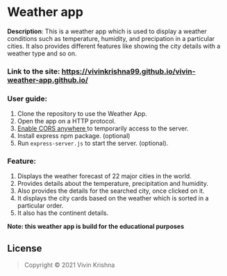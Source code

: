 # Weather app
**Description**: This is a weather app which is used to display a weather conditions such as temperature, humidity, and precipation in a particular cities. It also provides different features like showing the city details with a weather type and so on. 

### Link to the site:  https://vivinkrishna99.github.io/vivin-weather-app.github.io/
### User guide:
1. Clone the repository to use the Weather App.
2. Open the app on a HTTP protocol.
3. [ Enable CORS anywhere ](http://cors-anywhere.herokuapp.com/corsdemo) to temporarily access to the server.
4. Install express npm package. (optional)
5. Run `express-server.js` to start the server. (optional).

### Feature:
1. Displays the weather forecast of 22 major cities in the world.
2. Provides details about the temperature, precipitation and humidity.
3. Also provides the details for the searched city, once clicked on it.
4. It displays the city cards based on the weather which is sorted in a particular order.
5. It also has the continent details.

**Note: this weather app is build for the educational purposes**
## License
>Copyright &copy; 2021 Vivin Krishna

